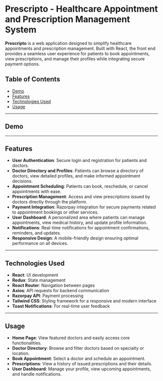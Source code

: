 # Prescripto - Healthcare Appointment and Prescription Management System

**Prescripto** is a web application designed to simplify healthcare appointments and prescription management. Built with React, the front end provides a seamless user experience for patients to book appointments, view prescriptions, and manage their profiles while integrating secure payment options.

## Table of Contents
- [Demo](#demo)
- [Features](#features)
- [Technologies Used](#technologies-used)
- [Usage](#usage)
  
---

## Demo

---

## Features

- **User Authentication**: Secure login and registration for patients and doctors.
- **Doctor Directory and Profiles**: Patients can browse a directory of doctors, view detailed profiles, and make informed appointment decisions.
- **Appointment Scheduling**: Patients can book, reschedule, or cancel appointments with ease.
- **Prescription Management**: Access and view prescriptions issued by doctors directly through the platform.
- **Payment Integration**: Razorpay integration for secure payments related to appointment bookings or other services.
- **User Dashboard**: A personalized area where patients can manage appointments, view medical history, and update profile information.
- **Notifications**: Real-time notifications for appointment confirmations, reminders, and updates.
- **Responsive Design**: A mobile-friendly design ensuring optimal performance on all devices.

---

## Technologies Used

- **React**: UI development
- **Redux**: State management
- **React Router**: Navigation between pages
- **Axios**: API requests for backend communication
- **Razorpay API**: Payment processing
- **Tailwind CSS**: Styling framework for a responsive and modern interface
- **Toast Notifications**: For real-time user feedback

---

## Usage

- **Home Page**: View featured doctors and easily access core functionalities.
- **Doctor Directory**: Browse and filter doctors based on specialty or location.
- **Book Appointment**: Select a doctor and schedule an appointment.
- **Prescriptions**: View a history of issued prescriptions and their details.
- **User Dashboard**: Manage your profile, view upcoming appointments, and handle notifications.

